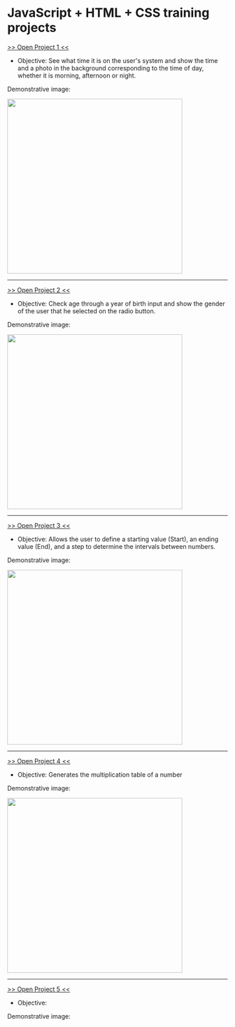 # JavaScript + HTML + CSS training projects

<a href="https://luangf.github.io/Javascript-HTML-CSS/projeto1/" target="_blank">>> Open Project 1 <<</a>

* Objective: See what time it is on the user's system and show the time and a photo in the background corresponding to the time of day, whether it is morning, afternoon or night.

Demonstrative image:

<img src="https://github.com/user-attachments/assets/e8d0464b-6079-4553-83b0-9c563fd13e7d" width="400px">

---

<a href="https://luangf.github.io/Javascript-HTML-CSS/projeto2/" target="_blank">>> Open Project 2 <<</a>

* Objective: Check age through a year of birth input and show the gender of the user that he selected on the radio button.

Demonstrative image:

<img src="https://github.com/user-attachments/assets/d7d0234d-7b08-4e53-b732-1f6d8c4e4f63" width="400px">

---

<a href="https://luangf.github.io/Javascript-HTML-CSS/projeto3/" target="_blank">>> Open Project 3 <<</a>

* Objective: Allows the user to define a starting value (Start), an ending value (End), and a step to determine the intervals between numbers.

Demonstrative image:

<img src="https://github.com/user-attachments/assets/2db31fd9-bb5b-489b-8367-3776c7fe2bef" width="400px">

---

<a href="https://luangf.github.io/Javascript-HTML-CSS/projeto4/" target="_blank">>> Open Project 4 <<</a>

* Objective: Generates the multiplication table of a number

Demonstrative image:

<img src="https://github.com/user-attachments/assets/3910a04b-2813-437c-b214-7f28ccd65b8a" width="400px">

---

<a href="https://luangf.github.io/Javascript-HTML-CSS/projeto5/" target="_blank">>> Open Project 5 <<</a>

* Objective: 

Demonstrative image:

